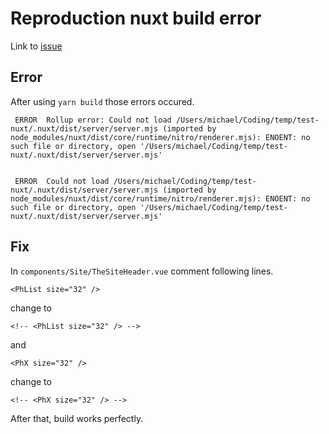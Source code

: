 # Reproduction nuxt build error

Link to [issue](https://github.com/nuxt/framework/issues/5899)

## Error

After using `yarn build` those errors occured.

```
 ERROR  Rollup error: Could not load /Users/michael/Coding/temp/test-nuxt/.nuxt/dist/server/server.mjs (imported by node_modules/nuxt/dist/core/runtime/nitro/renderer.mjs): ENOENT: no such file or directory, open '/Users/michael/Coding/temp/test-nuxt/.nuxt/dist/server/server.mjs'


 ERROR  Could not load /Users/michael/Coding/temp/test-nuxt/.nuxt/dist/server/server.mjs (imported by node_modules/nuxt/dist/core/runtime/nitro/renderer.mjs): ENOENT: no such file or directory, open '/Users/michael/Coding/temp/test-nuxt/.nuxt/dist/server/server.mjs'
```

## Fix

In `components/Site/TheSiteHeader.vue` comment following lines.
```
<PhList size="32" />
```
change to
```
<!-- <PhList size="32" /> -->
```
and
```
<PhX size="32" />
```
change to
```
<!-- <PhX size="32" /> -->
```

After that, build works perfectly.